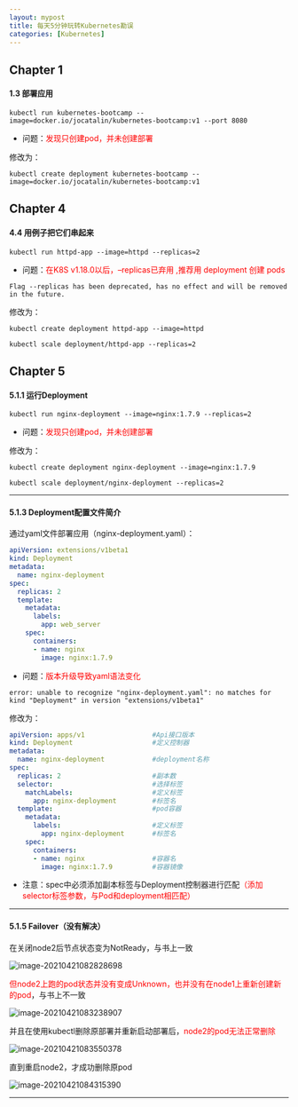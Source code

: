 ```yaml
---
layout: mypost
title: 每天5分钟玩转Kubernetes勘误
categories: [Kubernetes]
---
```


## Chapter 1

#### 1.3 部署应用

```shell
kubectl run kubernetes-bootcamp --image=docker.io/jocatalin/kubernetes-bootcamp:v1 --port 8080
```

* 问题：<font color=red>发现只创建pod，并未创建部署</font>

  

修改为：

```shell
kubectl create deployment kubernetes-bootcamp --image=docker.io/jocatalin/kubernetes-bootcamp:v1
```



## Chapter 4

#### 4.4 用例子把它们串起来

```shell
kubectl run httpd-app --image=httpd --replicas=2
```

* 问题：<font color=red>在K8S v1.18.0以后，–replicas已弃用 ,推荐用 deployment 创建 pods</font>

```shell
Flag --replicas has been deprecated, has no effect and will be removed in the future.
```



修改为：

```shell
kubectl create deployment httpd-app --image=httpd

kubectl scale deployment/httpd-app --replicas=2
```



## Chapter 5

#### 5.1.1 运行Deployment

```shell
kubectl run nginx-deployment --image=nginx:1.7.9 --replicas=2
```

* 问题：<font color=red>发现只创建pod，并未创建部署</font>



修改为：

```shell
kubectl create deployment nginx-deployment --image=nginx:1.7.9

kubectl scale deployment/nginx-deployment --replicas=2
```



---

#### 5.1.3 Deployment配置文件简介

通过yaml文件部署应用（nginx-deployment.yaml）：

```yaml
apiVersion: extensions/v1beta1
kind: Deployment
metadata:
  name: nginx-deployment
spec:
  replicas: 2
  template:
    metadata:
      labels:
        app: web_server
    spec:
      containers:
      - name: nginx
        image: nginx:1.7.9
```

* 问题：<font color=red>版本升级导致yaml语法变化</font>

```shell
error: unable to recognize "nginx-deployment.yaml": no matches for kind "Deployment" in version "extensions/v1beta1"
```



修改为：

```yaml
apiVersion: apps/v1                 #Api接口版本
kind: Deployment                    #定义控制器
metadata:
  name: nginx-deployment            #deployment名称
spec:
  replicas: 2                       #副本数
  selector:                         #选择标签
    matchLabels:                    #定义标签
      app: nginx-deployment         #标签名 
  template:                         #pod容器
    metadata:
      labels:                       #定义标签
        app: nginx-deployment       #标签名
    spec:
      containers:
      - name: nginx                 #容器名
        image: nginx:1.7.9          #容器镜像
```

* 注意：spec中必须添加副本标签与Deployment控制器进行匹配<font color=red>（添加selector标签参数，与Pod和deployment相匹配）</font>



---

#### 5.1.5 Failover（没有解决）

在关闭node2后节点状态变为NotReady，与书上一致

![image-20210421082828698](image-20210421082828698.png)



<font color=red>但node2上跑的pod状态并没有变成Unknown，也并没有在node1上重新创建新的pod</font>，与书上不一致

![image-20210421083238907](image-20210421083238907.png)



并且在使用kubectl删除原部署并重新启动部署后，<font color=red>node2的pod无法正常删除</font>

![image-20210421083550378](image-20210421083550378.png)



直到重启node2，才成功删除原pod

![image-20210421084315390](image-20210421084315390.png)



---

